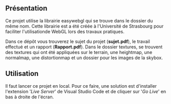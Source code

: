 ## Présentation

Ce projet utilise la librairie easywebgl qui se trouve dans le dossier du même nom.
Cette librairie est a été créée à l'Université de Strasbourg pour faciliter l'utilisationde WebGL lors des travaux pratiques.

Dans ce dépôt vous trouverez le sujet du projet (**sujet.pdf**), le travail effectué et un rapport (**Rapport.pdf**).
Dans le dossier textures, se trouvent des textures qui ont été appliquées sur le terrain, une heightmap, une normalmap, une distortionmap et un dossier pour les images de la skybox.

## Utilisation

Il faut lancer ce projet en local. Pour ce faire, une solution est d'installer l'extension '*Live Server*' de Visual Studio Code et de cliquer sur '*Go Live*' en bas à droite de l'écran.
